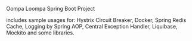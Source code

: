 Oompa Loompa Spring Boot Project

includes sample usages for: Hystrix Circuit Breaker, Docker, Spring Redis Cache, Logging by Spring AOP, Central Exception Handler,
Liquibase, Mockito and some libraries.

